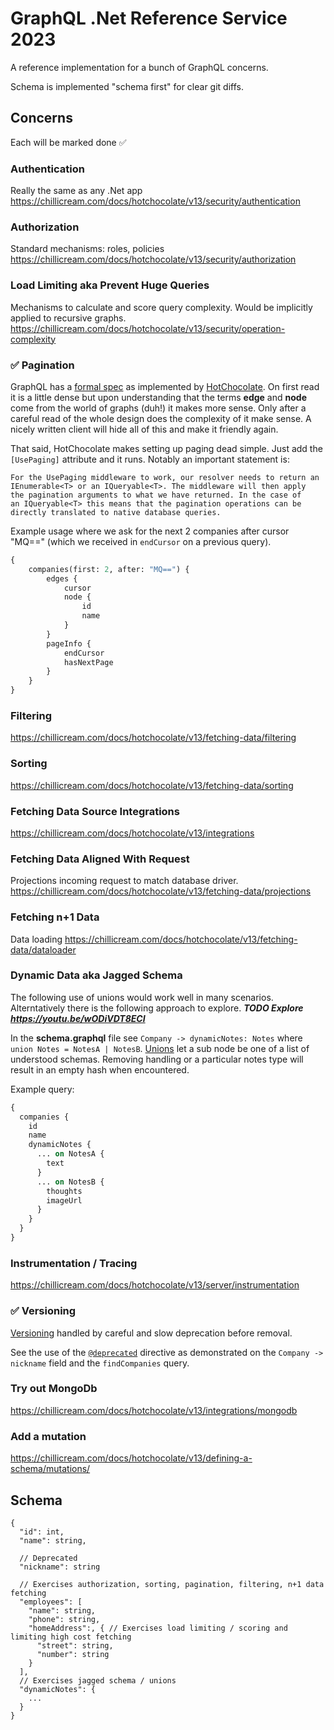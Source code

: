
# GraphQL .Net Reference Service 2023
A reference implementation for a bunch of GraphQL concerns.

Schema is implemented "schema first" for clear git diffs. 

## Concerns
Each will be marked done ✅

### Authentication
Really the same as any .Net app
https://chillicream.com/docs/hotchocolate/v13/security/authentication

### Authorization
Standard mechanisms: roles, policies
https://chillicream.com/docs/hotchocolate/v13/security/authorization

### Load Limiting aka Prevent Huge Queries
Mechanisms to calculate and score query complexity.
Would be implicitly applied to recursive graphs.
https://chillicream.com/docs/hotchocolate/v13/security/operation-complexity

### ✅ Pagination
GraphQL has a [formal spec](https://relay.dev/graphql/connections.htm) as implemented by [HotChocolate](https://chillicream.com/docs/hotchocolate/v13/fetching-data/pagination).
On first read it is a little dense but upon understanding that the terms **edge** and
**node** come from the world of graphs (duh!) it makes more sense. Only after a careful 
read of the whole design does the complexity of it make sense. A nicely written client
will hide all of this and make it friendly again.

That said, HotChocolate makes setting up paging dead simple. Just add the `[UsePaging]`
attribute and it runs. Notably an important statement is:
```text
For the UsePaging middleware to work, our resolver needs to return an 
IEnumerable<T> or an IQueryable<T>. The middleware will then apply 
the pagination arguments to what we have returned. In the case of 
an IQueryable<T> this means that the pagination operations can be 
directly translated to native database queries.
```

Example usage where we ask for the next 2 companies after cursor "MQ==" (which 
we received in `endCursor` on a previous query).
```graphql
{
    companies(first: 2, after: "MQ==") {
        edges {
            cursor
            node {
                id
                name
            }
        }
        pageInfo {
            endCursor
            hasNextPage
        }
    }
}
```

### Filtering
https://chillicream.com/docs/hotchocolate/v13/fetching-data/filtering

### Sorting
https://chillicream.com/docs/hotchocolate/v13/fetching-data/sorting

### Fetching Data Source Integrations
https://chillicream.com/docs/hotchocolate/v13/integrations

### Fetching Data Aligned With Request
Projections incoming request to match database driver.
https://chillicream.com/docs/hotchocolate/v13/fetching-data/projections

### Fetching n+1 Data
Data loading
https://chillicream.com/docs/hotchocolate/v13/fetching-data/dataloader

### Dynamic Data aka Jagged Schema
The following use of unions would work well in many scenarios. Alterntatively there is the following approach to explore.
***TODO Explore https://youtu.be/wODiVDT8ECI***

In the **schema.graphql** file see `Company -> dynamicNotes: Notes` where `union Notes = NotesA | NotesB`.
[Unions](https://chillicream.com/docs/hotchocolate/v13/defining-a-schema/unions) let a sub node be one 
of a list of understood schemas. Removing handling or a particular notes type will 
result in an empty hash when encountered.

Example query:
```graphql
{
  companies {
    id
    name
    dynamicNotes {
      ... on NotesA {
        text
      }
      ... on NotesB {
        thoughts
        imageUrl
      }
    }
  }
}
```

### Instrumentation / Tracing
https://chillicream.com/docs/hotchocolate/v13/server/instrumentation

### ✅ Versioning
[Versioning](https://chillicream.com/docs/hotchocolate/v13/defining-a-schema/versioning) handled by careful and slow deprecation
before removal.

See the use of the [`@deprecated`](https://chillicream.com/docs/hotchocolate/v13/defining-a-schema/directives) directive
as demonstrated on the `Company -> nickname` field and the `findCompanies` query.

### Try out MongoDb
https://chillicream.com/docs/hotchocolate/v13/integrations/mongodb

### Add a mutation
https://chillicream.com/docs/hotchocolate/v13/defining-a-schema/mutations/

## Schema
```
{
  "id": int,
  "name": string,
  
  // Deprecated
  "nickname": string

  // Exercises authorization, sorting, pagination, filtering, n+1 data fetching 
  "employees": [
    "name": string,
    "phone": string, 
    "homeAddress":, { // Exercises load limiting / scoring and limiting high cost fetching
      "street": string,
      "number": string
    }
  ],
  // Exercises jagged schema / unions
  "dynamicNotes": {
    ...
  }
}
```

